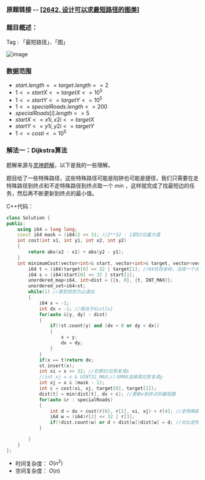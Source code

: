 ### 原题链接 -- [[2642. 设计可以求最短路径的图类](https://leetcode.cn/problems/minimum-cost-of-a-path-with-special-roads/)]

### 题目概述：
Tag : 「最短路径」、「图」

![image](https://user-images.githubusercontent.com/99656524/236482918-f90d6312-07fa-4fbf-b872-0d21981ee213.png)


### 数据范围
* $start.length == target.length == 2$
* $1 <= startX <= targetX <= 10^5$
* $1 <= startY <= targetY <= 10^5$
* $1 <= specialRoads.length <= 200$
* $specialRoads[i].length == 5$
* $startX <= x1i, x2i <= targetX$
* $startY <= y1i, y2i <= targetY$
* $1 <= costi <= 10^5$

### 解法一：Dijkstra算法
题解来源与[灵神题解](https://leetcode.cn/problems/minimum-cost-of-a-path-with-special-roads/solution/zhi-jie-qiu-zui-duan-lu-wu-xu-jian-tu-by-i8h7/)，以下是我的一些理解。

题目给了一些特殊路径，这些特殊路径可能是陷阱也可能是捷径，我们只需要在走特殊路径到终点和不走特殊路径到终点取一个 $min$ ，这样就完成了找最短边的任务，然后再不断更新到终点的最小值。

C++代码：
```cpp
class Solution {
public:
    using i64 = long long;
    const i64 mask = (i64)2 << 31; //2**32 - 1即32位最大值
    int cost(int x1, int y1, int x2, int y2)
    {
        return abs(x2 - x1) + abs(y2 - y1);
    }
    int minimumCost(vector<int>& start, vector<int>& target, vector<vector<int>>& specialRoads) {
        i64 t = (i64)target[0] << 32 | target[1]; //64位存坐标，当成一个点
        i64 s = (i64)start[0] << 32 | start[1];
        unordered_map<i64, int>dist = {{s, 0}, {t, INT_MAX}};
        unordered_set<i64>st;
        while(1) //直到找到为止退出
        {
            i64 x = -1;
            int dx = -1; //相当于dist[x]
            for(auto &[y, dy] : dist)
            {
                if(!st.count(y) and (dx < 0 or dy < dx))
                {
                    x = y;
                    dx = dy;
                }
            }
            if(x == t)return dx;
            st.insert(x);
            int xi = x >> 32; //右移32位恢复成x
            //int xj = x & UINT32_MAX;//与MAX去掉高位恢复成y
            int xj = x & (mask - 1);
            int c = cost(xi, xj, target[0], target[1]);
            dist[t] = min(dist[t], dx + c); //更新x到终点的最短路
            for(auto &r : specialRoads)
            {
                int d = dx + cost(r[0], r[1], xi, xj) + r[4]; //走特殊路径
                i64 w = (i64)r[2] << 32 | r[3];
                if(!dist.count(w) or d < dist[w])dist[w] = d; //对比走特殊路径和不走特殊路径的距离
            }

        }
    }
};
```
* 时间复杂度： $O(n^2)$
* 空间复杂度： $O(n)$
